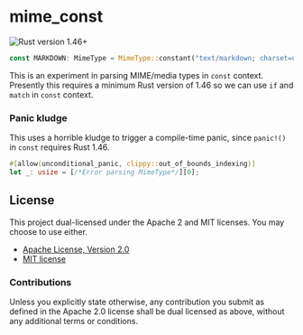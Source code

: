 # mime_const

![Rust version 1.46+](https://img.shields.io/badge/Rust%20version-1.46%2B-success)

```rust
const MARKDOWN: MimeType = MimeType::constant("text/markdown; charset=utf-8");
```

This is an experiment in parsing MIME/media types in `const` context. Presently
this requires a minimum Rust version of 1.46 so we can use `if` and `match` in
`const` context.

### Panic kludge

This uses a horrible kludge to trigger a compile-time panic, since `panic!()` in
`const` requires Rust 1.46.

```rust
#[allow(unconditional_panic, clippy::out_of_bounds_indexing)]
let _: usize = [/*Error parsing MimeType*/][0];
```

## License

This project dual-licensed under the Apache 2 and MIT licenses. You may choose
to use either.

  * [Apache License, Version 2.0](LICENSE-APACHE)
  * [MIT license](LICENSE-MIT)

### Contributions

Unless you explicitly state otherwise, any contribution you submit as defined
in the Apache 2.0 license shall be dual licensed as above, without any
additional terms or conditions.

[docs.rs]: https://docs.rs/mime_const/latest/mime_test/
[crates.io]: https://crates.io/crates/mime_const
[issues]: https://github.com/danielparks/mime_const/issues
